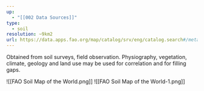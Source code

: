 ```yaml
---
up:
  - "[[002 Data Sources]]"
type:
  - soil
resolution: ~9km2
url: https://data.apps.fao.org/map/catalog/srv/eng/catalog.search#/metadata/446ed430-8383-11db-b9b2-000d939bc5d8
---
```

Obtained from soil surveys, field observation. Physiography, vegetation, climate, geology and land use may be used for correlation and for filling gaps.

![[FAO Soil Map of the World.png]]
![[FAO Soil Map of the World-1.png]]

